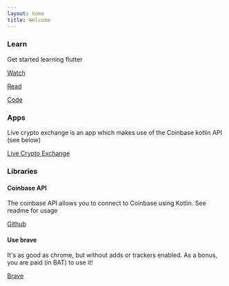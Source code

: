 ```yaml
---
layout: home
title: Welcome
---
```


### Learn 

Get started learning flutter 

[Watch](https://www.youtube.com/watch?v=MtE2j9go0xE&t=106s)

[Read](https://medium.com/@danieln.llewellyn/building-a-ui-with-flutter-lesson-01-a50f88a4d7db)

[Code](https://github.com/dllewellyn/crypto_currency_wallet)



### Apps

Live crypto exchange is an app which makes use of the Coinbase kotlin API (see below)


[Live Crypto Exchange](https://play.google.com/store/apps/details?id=com.dllewellyn.crypto.compare&rdid=com.dllewellyn.crypto.compare)

### Libraries


#### Coinbase API


The coinbase API allows you to connect to Coinbase using Kotlin. See readme for usage


[Github](https://github.com/dllewellyn/coinbaseAPI)


 #### Use brave

 It's as good as chrome, but without adds or trackers enabled. As a bonus, you are paid (in BAT) to use it! 


 [Brave](https://brave.com/dll414)
